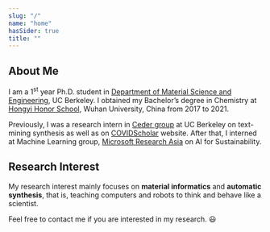 ```yaml
---
slug: "/"
name: "home"
hasSider: true
title: ""
---
```


## About Me
I am a 1<sup>st</sup> year Ph.D. student in [Department of Material Science and Engineering](https://mse.berkeley.edu/), UC Berkeley. I obtained my Bachelor’s degree in Chemistry at [Hongyi Honor School](https://hyxt.whu.edu.cn/), Wuhan University, China from 2017 to 2021.

Previously, I was a research intern in [Ceder group](https://ceder.berkeley.edu) at UC Berkeley on text-mining synthesis as well as on [COVIDScholar](https://covidscholar.org) website. After that, I interned at Machine Learning group, [Microsoft Research Asia](https://www.microsoft.com/en-us/research/lab/microsoft-research-asia/) on AI for Sustainability.

## Research Interest
My research interest mainly focuses on **material informatics** and **automatic synthesis**, that is, teaching computers and robots to think and behave like a scientist.

Feel free to contact me if you are interested in my research. :smiley: